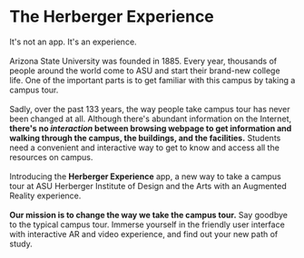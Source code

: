 # The Herberger Experience
It's not an app. It's an experience.<br>
<br>
Arizona State University was founded in 1885. Every year, thousands of people around the world come to ASU and start their brand-new college life. One of the important parts is to get familiar with this campus by taking a campus tour.<br>
<br>
Sadly, over the past 133 years, the way people take campus tour has never been changed at all. Although there's abundant information on the Internet, <strong>there's no <em>interaction</em> between browsing webpage to get information and walking through the campus, the buildings, and the facilities.</strong> Students need a convenient and interactive way to get to know and access all the resources on campus.<br>
<br>
Introducing the <strong>Herberger Experience</strong> app, a new way to take a campus tour at ASU Herberger Institute of Design and the Arts with an Augmented Reality experience.<br>
<br>
<strong>Our mission is to change the way we take the campus tour.</strong> Say goodbye to the typical campus tour. Immerse yourself in the friendly user interface with interactive AR and video experience, and find out your new path of study.
